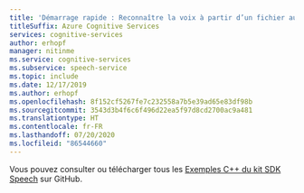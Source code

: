 ```yaml
---
title: 'Démarrage rapide : Reconnaître la voix à partir d’un fichier audio, C++ – Service Speech'
titleSuffix: Azure Cognitive Services
services: cognitive-services
author: erhopf
manager: nitinme
ms.service: cognitive-services
ms.subservice: speech-service
ms.topic: include
ms.date: 12/17/2019
ms.author: erhopf
ms.openlocfilehash: 8f152cf5267fe7c232558a7b5e39ad65e83df98b
ms.sourcegitcommit: 3543d3b4f6c6f496d22ea5f97d8cd2700ac9a481
ms.translationtype: HT
ms.contentlocale: fr-FR
ms.lasthandoff: 07/20/2020
ms.locfileid: "86544660"
---
```

Vous pouvez consulter ou télécharger tous les <a href="https://aka.ms/speech/github-cpp">Exemples C++ du kit SDK Speech</a> sur GitHub. 